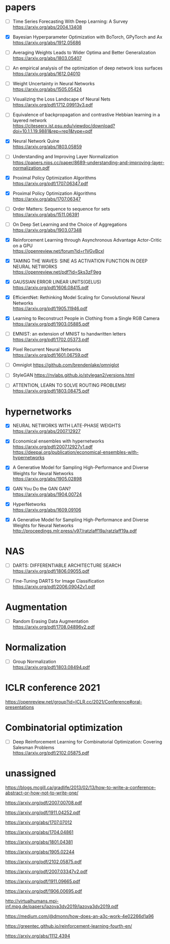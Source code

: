 # papers

- [ ]  Time Series Forecasting With Deep Learning: A Survey \
https://arxiv.org/abs/2004.13408

- [x]  Bayesian Hyperparameter Optimization with BoTorch, GPyTorch and Ax \
https://arxiv.org/abs/1912.05686

- [ ]  Averaging Weights Leads to Wider Optima and Better Generalization \
https://arxiv.org/abs/1803.05407

- [ ]  An empirical analysis of the optimization of deep network loss surfaces  \
https://arxiv.org/abs/1612.04010

- [ ] Weight Uncertainty in Neural Networks \
https://arxiv.org/abs/1505.05424 



- [ ] Visualizing the Loss Landscape of Neural Nets \
https://arxiv.org/pdf/1712.09913v3.pdf

- [ ] Equivalence of backpropagation and contrastive Hebbian learning in a layered network \
https://citeseerx.ist.psu.edu/viewdoc/download?doi=10.1.1.19.9881&rep=rep1&type=pdf

- [x] Neural Network Quine \
https://arxiv.org/abs/1803.05859

- [ ] Understanding and Improving Layer Normalization \
https://papers.nips.cc/paper/8689-understanding-and-improving-layer-normalization.pdf

- [x] Proximal Policy Optimization Algorithms \
https://arxiv.org/pdf/1707.06347.pdf

- [x] Proximal Policy Optimization Algorithms \
https://arxiv.org/abs/1707.06347

- [ ] Order Matters: Sequence to sequence for sets \
https://arxiv.org/abs/1511.06391

- [ ] On Deep Set Learning and the Choice of Aggregations \
https://arxiv.org/abs/1903.07348

- [x]  Reinforcement Learning through Asynchronous Advantage Actor-Critic on a GPU \
https://openreview.net/forum?id=r1VGvBcxl

- [x]  TAMING THE WAVES: SINE AS ACTIVATION FUNCTION IN DEEP NEURAL NETWORKS \
https://openreview.net/pdf?id=Sks3zF9eg


- [x]  GAUSSIAN ERROR LINEAR UNITS(GELUS) \
https://arxiv.org/pdf/1606.08415.pdf

- [x] EfficientNet: Rethinking Model Scaling for Convolutional Neural Networks \
https://arxiv.org/pdf/1905.11946.pdf


- [x]  Learning to Reconstruct People in Clothing from a Single RGB Camera \
https://arxiv.org/pdf/1903.05885.pdf

- [ ] EMNIST: an extension of MNIST to handwritten letters \
https://arxiv.org/pdf/1702.05373.pdf

- [x] Pixel Recurrent Neural Networks \
https://arxiv.org/pdf/1601.06759.pdf

- [ ] Omniglot
https://github.com/brendenlake/omniglot

- [ ] StyleGAN
https://nvlabs.github.io/stylegan2/versions.html

- [ ] ATTENTION, LEARN TO SOLVE ROUTING PROBLEMS!
https://arxiv.org/pdf/1803.08475.pdf


# hypernetworks

- [x] NEURAL NETWORKS WITH LATE-PHASE WEIGHTS \
https://arxiv.org/abs/2007.12927

- [x] Economical ensembles with hypernetworks \
https://arxiv.org/pdf/2007.12927v1.pdf \
https://deepai.org/publication/economical-ensembles-with-hypernetworks

- [x] A Generative Model for Sampling High-Performance and Diverse Weights for Neural Networks \
https://arxiv.org/abs/1905.02898

- [x] GAN You Do the GAN GAN? \
https://arxiv.org/abs/1904.00724

- [x] HyperNetworks \
https://arxiv.org/abs/1609.09106

- [x] A Generative Model for Sampling High-Performance and
Diverse Weights for Neural Networks \
http://proceedings.mlr.press/v97/ratzlaff19a/ratzlaff19a.pdf


# NAS

- [ ] DARTS: DIFFERENTIABLE ARCHITECTURE SEARCH \
https://arxiv.org/pdf/1806.09055.pdf

- [ ] Fine-Tuning DARTS for Image Classification \
https://arxiv.org/pdf/2006.09042v1.pdf


# Augmentation

- [ ] Random Erasing Data Augmentation \
https://arxiv.org/pdf/1708.04896v2.pdf

# Normalization

- [ ] Group Normalization \
https://arxiv.org/pdf/1803.08494.pdf



# ICLR conference 2021
https://openreview.net/group?id=ICLR.cc/2021/Conference#oral-presentations


# Combinatorial optimization

- [ ] Deep Reinforcement Learning for Combinatorial Optimization: Covering Salesman Problems \
https://arxiv.org/pdf/2102.05875.pdf



# unassigned


https://blogs.mcgill.ca/gradlife/2013/02/13/how-to-write-a-conference-abstract-or-how-not-to-write-one/


https://arxiv.org/pdf/2007.00708.pdf

https://arxiv.org/pdf/1911.04252.pdf

https://arxiv.org/abs/1707.07012

https://arxiv.org/abs/1704.04861

https://arxiv.org/abs/1801.04381

https://arxiv.org/abs/1905.02244

https://arxiv.org/pdf/2102.05875.pdf

https://arxiv.org/pdf/2007.03347v2.pdf

https://arxiv.org/pdf/1911.09665.pdf

https://arxiv.org/pdf/1906.00695.pdf


http://virtualhumans.mpi-inf.mpg.de/papers/lazova3dv2019/lazova3dv2019.pdf




https://medium.com/@dmonn/how-does-an-a3c-work-4e02266d1a96

https://greentec.github.io/reinforcement-learning-fourth-en/

https://arxiv.org/abs/1112.4394


